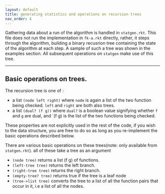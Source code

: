 ```yaml
---
layout: default
title: generating statistics and operations on recursion trees
nav_order: 4
---
```


  Gathering data about a run of the algorithm is handled in `statgen.rkt`. This file does not run the implementation in `fk-a.rkt` directly, rather, it steps through the algorithm, building a binary recusrion tree containing the state of the algorithm at each step. A sample of such a tree was shown in the examples section. All subsequent operations on `statgen` make use of this tree.

---
## Basic operations on trees.

The recursion tree is one of :
 - a list `(node left right)` where `node` is again a list of the two function being checked. `left` and `right` are both also trees.
 - a list `(dual? (f g))` where `dual?` is a boolean value signifying whether `f` and `g` are dual, and `(f g) is the list of the two functions being checked.
 
 These properties are not explicitly used in the rest of the code, if you wish to the data structure, you are free to do so as long as you re-implement the basic operations described below.
 
 There are various basic operations on these trees(note: only available from `statgen.rkt`). all of these take a tree as an argument

 - `(node tree)`  returns a list (f g) of functions.
 - `(left-tree tree)`  returns the left branch.
 - `(right-tree tree)`  returns the right branch.
 - `(empty-tree? tree)`  returns true if the tree is a leaf node
 - `(tree->list tree)`  converts the tree to a list of all the function pairs that occur in it, i.e a list of all the nodes.

 
 

